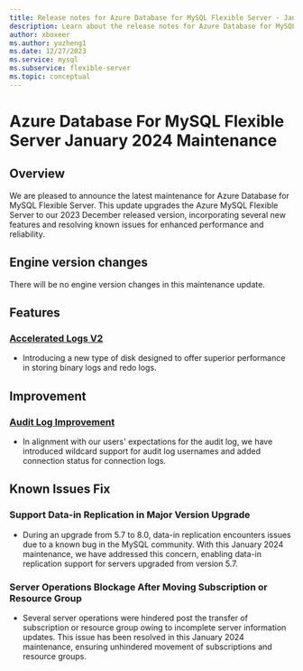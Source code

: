 ```yaml
---
title: Release notes for Azure Database for MySQL Flexible Server - January 2024
description: Learn about the release notes for Azure Database for MySQL Flexible Server January 2024.
author: xboxeer
ms.author: yuzheng1
ms.date: 12/27/2023
ms.service: mysql
ms.subservice: flexible-server
ms.topic: conceptual
---
```


# Azure Database For MySQL Flexible Server January 2024 Maintenance

## Overview
We are pleased to announce the latest maintenance for Azure Database for MySQL Flexible Server. This update upgrades the Azure MySQL Flexible Server to our 2023 December released version, incorporating several new features and resolving known issues for enhanced performance and reliability.

## Engine version changes
There will be no engine version changes in this maintenance update.

## Features
### [Accelerated Logs V2](../concepts-accelerated-logs.md)
- Introducing a new type of disk designed to offer superior performance in storing binary logs and redo logs.

## Improvement

### [Audit Log Improvement](../concepts-audit-logs.md)
- In alignment with our users' expectations for the audit log, we have introduced wildcard support for audit log usernames and added connection status for connection logs.

## Known Issues Fix
### Support Data-in Replication in Major Version Upgrade
- During an upgrade from 5.7 to 8.0, data-in replication encounters issues due to a known bug in the MySQL community. With this January 2024 maintenance, we have addressed this concern, enabling data-in replication support for servers upgraded from version 5.7.
### Server Operations Blockage After Moving Subscription or Resource Group
- Several server operations were hindered post the transfer of subscription or resource group owing to incomplete server information updates. This issue has been resolved in this January 2024 maintenance, ensuring unhindered movement of subscriptions and resource groups.
